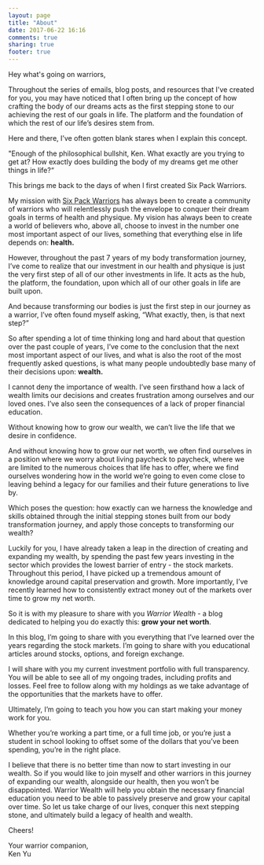 ```yaml
---
layout: page
title: "About"
date: 2017-06-22 16:16
comments: true
sharing: true
footer: true
---
```


Hey what's going on warriors,

Throughout the series of emails, blog posts, and resources that I've created for you, you may have noticed that I often bring up the concept of how crafting the body of our dreams acts as the first stepping stone to our achieving the rest of our goals in life. The platform and the foundation of which the rest of our life’s desires stem from.

Here and there, I’ve often gotten blank stares when I explain this concept.

"Enough of the philosophical bullshit, Ken. What exactly are you trying to get at? How exactly does building the body of my dreams get me other things in life?“

This brings me back to the days of when I first created Six Pack Warriors.

My mission with [Six Pack Warriors](http://blog.sixpackwarriors.com/ "Six Pack Warriors") has always been to create a community of warriors who will relentlessly push the envelope to conquer their dream goals in terms of health and physique. My vision has always been to create a world of believers who, above all, choose to invest in the number one most important aspect of our lives, something that everything else in life depends on: **health.**

However, throughout the past 7 years of my body transformation journey, I’ve come to realize that our investment in our health and physique is just the very first step of all of our other investments in life. It acts as the hub, the platform, the foundation, upon which all of our other goals in life are built upon.

And because transforming our bodies is just the first step in our journey as a warrior, I’ve often found myself asking, “What exactly, then, is that next step?”

So after spending a lot of time thinking long and hard about that question over the past couple of years, I’ve come to the conclusion that the next most important aspect of our lives, and what is also the root of the most frequently asked questions, is what many people undoubtedly base many of their decisions upon: **wealth.**

I cannot deny the importance of wealth. I’ve seen firsthand how a lack of wealth limits our decisions and creates frustration among ourselves and our loved ones. I’ve also seen the consequences of a lack of proper financial education.

Without knowing how to grow our wealth, we can’t live the life that we desire in confidence.

And without knowing how to grow our net worth, we often find ourselves in a position where we worry about living paycheck to paycheck, where we are limited to the numerous choices that life has to offer, where we find ourselves wondering how in the world we’re going to even come close to leaving behind a legacy for our families and their future generations to live by.

Which poses the question: how exactly can we harness the knowledge and skills obtained through the initial stepping stones built from our body transformation journey, and apply those concepts to transforming our wealth?

Luckily for you, I have already taken a leap in the direction of creating and expanding my wealth, by spending the past few years investing in the sector which provides the lowest barrier of entry - the stock markets. Throughout this period, I have picked up a tremendous amount of knowledge around capital preservation and growth. More importantly, I’ve recently learned how to consistently extract money out of the markets over time to grow my net worth.

So it is with my pleasure to share with you *Warrior Wealth* - a blog dedicated to helping you do exactly this: **grow your net worth**.

In this blog, I’m going to share with you everything that I’ve learned over the years regarding the stock markets.
I’m going to share with you educational articles around stocks, options, and foreign exchange.

I will share with you my current investment portfolio with full transparency. You will be able to see all of my ongoing trades, including profits and losses. Feel free to follow along with my holdings as we take advantage of the opportunities that the markets have to offer.

Ultimately, I’m going to teach you how you can start making your money work for you.

Whether you’re working a part time, or a full time job, or you’re just a student in school looking to offset some of the dollars that you’ve been spending, you’re in the right place.

I believe that there is no better time than now to start investing in our wealth. So if you would like to join myself and other warriors in this journey of expanding our wealth, alongside our health, then you won’t be disappointed. Warrior Wealth will help you obtain the necessary financial education you need to be able to passively preserve and grow your capital over time. So let us take charge of our lives, conquer this next stepping stone, and ultimately build a legacy of health and wealth.

Cheers!

Your warrior companion, <br/>
Ken Yu

<div class="signature-wrapper">
</div>
